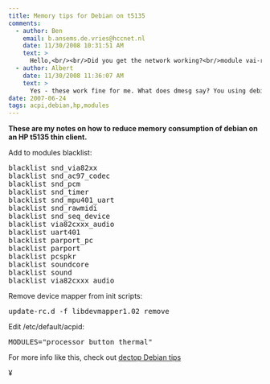 ```yaml
---
title: Memory tips for Debian on t5135
comments:
  - author: Ben
    email: b.ansems.de.vries@hccnet.nl
    date: 11/30/2008 10:31:51 AM
    text: >
      Hello,<br/><br/>Did you get the network working?<br/>module vai-rhine is loaded, ifup eth0 gives no device<br/><br/>Greetz,<br/><br/>Ben
  - author: Albert
    date: 11/30/2008 11:36:07 AM
    text: >
      Yes - these work fine for me. What does dmesg say? You using debian?
date: 2007-06-24
tags: acpi,debian,hp,modules
---
```

<strong>These are my notes on how to reduce memory consumption of debian on an HP t5135 thin client.</strong>

Add to modules blacklist:

<pre>
blacklist snd_via82xx
blacklist snd_ac97_codec
blacklist snd_pcm
blacklist snd_timer
blacklist snd_mpu401_uart
blacklist snd_rawmidi
blacklist snd_seq_device
blacklist via82cxxx_audio
blacklist uart401
blacklist parport_pc
blacklist parport
blacklist pcspkr
blacklist soundcore
blacklist sound
blacklist via82cxxx_audio</pre>

Remove device mapper from init scripts:

<pre>update-rc.d -f libdevmapper1.02 remove</pre>

Edit /etc/default/acpid:

<pre>MODULES="processor button thermal"</pre>

For more info like this, check out <a href="http://www.docunext.com/2007/06/dectop-debian-tips.html">dectop Debian tips</a>

¥

